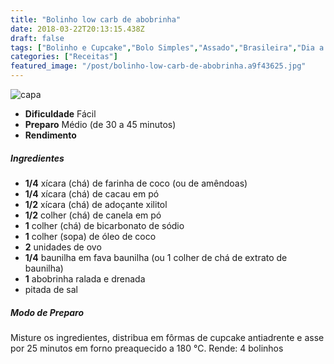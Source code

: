 ```yaml
---
title: "Bolinho low carb de abobrinha"
date: 2018-03-22T20:13:15.438Z
draft: false
tags: ["Bolinho e Cupcake","Bolo Simples","Assado","Brasileira","Dia a Dia","Leve e Saudável","Receitas light","Receitas simples e fáceis"]
categories: ["Receitas"]
featured_image: "/post/bolinho-low-carb-de-abobrinha.a9f43625.jpg"
---
```


![capa](/post/bolinho-low-carb-de-abobrinha.a9f43625.jpg)

*   **Dificuldade** Fácil
*   **Preparo** Médio (de 30 a 45 minutos)
*   **Rendimento**

##### Ingredientes

*   **1/4** xícara (chá) de farinha de coco (ou de amêndoas)
*   **1/4** xícara (chá) de cacau em pó
*   **1/2** xícara (chá) de adoçante xilitol
*   **1/2** colher (chá) de canela em pó
*   **1** colher (chá) de bicarbonato de sódio
*   **1** colher (sopa) de óleo de coco
*   **2** unidades de ovo
*   **1/4** baunilha em fava baunilha (ou 1 colher de chá de extrato de baunilha)
*   **1** abobrinha ralada e drenada
*   pitada de sal

##### Modo de Preparo

Misture os ingredientes, distribua em fôrmas de cupcake antiadrente e asse por 25 minutos em forno preaquecido a 180 °C. Rende: 4 bolinhos
